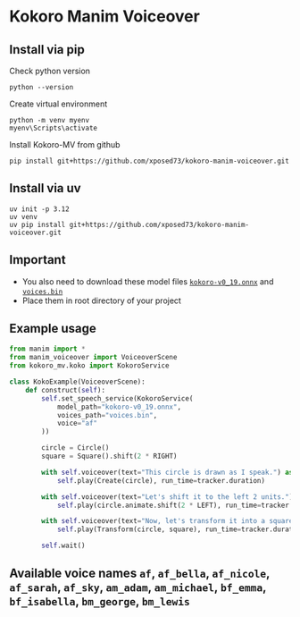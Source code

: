 # Kokoro Manim Voiceover

## Install via pip
Check python version
```console
python --version
```

Create virtual environment
```console
python -m venv myenv
myenv\Scripts\activate
```

Install Kokoro-MV from github
```console
pip install git+https://github.com/xposed73/kokoro-manim-voiceover.git
```


## Install via uv
```console
uv init -p 3.12
uv venv
uv pip install git+https://github.com/xposed73/kokoro-manim-voiceover.git
```

## Important
- You also need to download these model files
[`kokoro-v0_19.onnx`](https://github.com/thewh1teagle/kokoro-onnx/releases/download/model-files/kokoro-v0_19.onnx) and [`voices.bin`](https://github.com/thewh1teagle/kokoro-onnx/releases/download/model-files/voices.bin)
- Place them in root directory of your project

## Example usage
```python
from manim import *
from manim_voiceover import VoiceoverScene
from kokoro_mv.koko import KokoroService

class KokoExample(VoiceoverScene):
    def construct(self):
        self.set_speech_service(KokoroService(
            model_path="kokoro-v0_19.onnx",
            voices_path="voices.bin",
            voice="af"
        ))

        circle = Circle()
        square = Square().shift(2 * RIGHT)

        with self.voiceover(text="This circle is drawn as I speak.") as tracker:
            self.play(Create(circle), run_time=tracker.duration)

        with self.voiceover(text="Let's shift it to the left 2 units.") as tracker:
            self.play(circle.animate.shift(2 * LEFT), run_time=tracker.duration)

        with self.voiceover(text="Now, let's transform it into a square.") as tracker:
            self.play(Transform(circle, square), run_time=tracker.duration)

        self.wait()
```

## Available voice names `af`, `af_bella`, `af_nicole`, `af_sarah`, `af_sky`, `am_adam`, `am_michael`, `bf_emma`, `bf_isabella`, `bm_george`, `bm_lewis`

